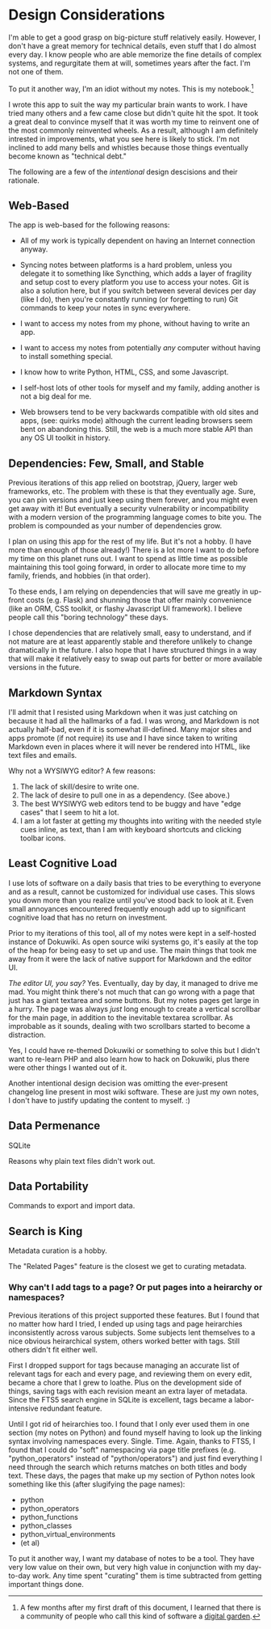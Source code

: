 # Design Considerations

I'm able to get a good grasp on big-picture stuff relatively easily. However,
I don't have a great memory for technical details, even stuff that I do
almost every day. I know people who are able memorize the fine details of
complex systems, and regurgitate them at will, sometimes years after the
fact. I'm not one of them.

To put it another way, I'm an idiot without my notes. This is my notebook.[^1]

[^1]: A few months after my first draft of this document, I learned that there
is a community of people who call this kind of software a [digital garden].

[digital garden]: https://github.com/MaggieAppleton/digital-gardeners/

I wrote this app to suit the way my particular brain wants to work. I have
tried many others and a few came close but didn't quite hit the spot. It took
a great deal to convince myself that it was worth my time to reinvent one of
the most commonly reinvented wheels. As a result, although I am definitely
intrested in improvements, what you see here is likely to stick. I'm not
inclined to add many bells and whistles because those things eventually
become known as "technical debt."

The following are a few of the _intentional_ design descisions and their
rationale.

## Web-Based

The app is web-based for the following reasons:

* All of my work is typically dependent on having an Internet connection anyway.

* Syncing notes between platforms is a hard problem, unless you delegate it to
something like Syncthing, which adds a layer of fragility and setup cost to
every platform you use to access your notes. Git is also a solution here, but
if you switch between several devices per day (like I do), then you're
constantly running (or forgetting to run) Git commands to keep your notes in
sync everywhere.

* I want to access my notes from my phone, without having to write an app.

* I want to access my notes from potentially _any_ computer without having to
install something special.

* I know how to write Python, HTML, CSS, and some Javascript.

* I self-host lots of other tools for myself and my family, adding another is
not a big deal for me.

* Web browsers tend to be very backwards compatible with old sites and apps,
(see: quirks mode) although the current leading browsers seem bent on
abandoning this. Still, the web is a much more stable API than any OS UI
toolkit in history.

## Dependencies: Few, Small, and Stable

Previous iterations of this app relied on bootstrap, jQuery, larger web
frameworks, etc. The problem with these is that they eventually age. Sure, you
can pin versions and just keep using them forever, and you might even get away
with it! But eventually a security vulnerability or incompatibility with a
modern version of the programming language comes to bite you. The problem is
compounded as your number of dependencies grow.

I plan on using this app for the rest of my life. But it's not a hobby. (I
have more than enough of those already!) There is a lot more I want to do
before my time on this planet runs out. I want to spend as little time as
possible maintaining this tool going forward, in order to allocate more time to
my family, friends, and hobbies (in that order).

To these ends, I am relying on dependencies that will save me greatly in up-
front costs (e.g. Flask) and shunning those that offer mainly convenience
(like an ORM, CSS toolkit, or flashy Javascript UI framework). I believe people
call this "boring technology" these days.

I chose dependencies that are relatively small, easy to understand, and if
not mature are at least apparently stable and therefore unlikely to change
dramatically in the future. I also hope that I have structured things in a
way that will make it relatively easy to swap out parts for better or more
available versions in the future.

## Markdown Syntax

I'll admit that I resisted using Markdown when it was just catching on because
it had all the hallmarks of a fad. I was wrong, and Markdown is not actually
half-bad, even if it is somewhat ill-defined. Many major sites and apps
promote (if not require) its use and I have since taken to writing Markdown
even in places where it will never be rendered into HTML, like text files and
emails.

Why not a WYSIWYG editor? A few reasons:

1. The lack of skill/desire to write one.
2. The lack of desire to pull one in as a dependency. (See above.)
3. The best WYSIWYG web editors tend to be buggy and have "edge cases" that I
seem to hit a lot.
4. I am a lot faster at getting my thoughts into writing with the needed style
cues inline, as text, than I am with keyboard shortcuts and clicking toolbar
icons.

## Least Cognitive Load

I use lots of software on a daily basis that tries to be everything to
everyone and as a result, cannot be customized for individual use cases. This
slows you down more than you realize until you've stood back to look at it.
Even small annoyances encountered frequently enough add up to significant
cognitive load that has no return on investment.

Prior to my iterations of this tool, all of my notes were kept in a
self-hosted instance of Dokuwiki. As open source wiki systems go, it's easily
at the top of the heap for being easy to set up and use. The main things that
took me away from it were the lack of native support for Markdown and the
editor UI.

_The editor UI, you say?_ Yes. Eventually, day by day, it managed to drive me
mad. You might think there's not much that can go wrong with a page that just
has a giant textarea and some buttons. But my notes pages get large in a hurry.
The page was always _just_ long enough to create a vertical scrollbar for the
main page, in addition to the inevitable textarea scrollbar. As improbable as
it sounds, dealing with two scrollbars started to become a distraction.

Yes, I could have re-themed Dokuwiki or something to solve this but I didn't
want to re-learn PHP and also learn how to hack on Dokuwiki, plus there were
other things I wanted out of it.

Another intentional design decision was omitting the ever-present changelog
line present in most wiki software. These are just my own notes, I don't have
to justify updating the content to myself. :)

## Data Permenance

SQLite

Reasons why plain text files didn't work out.

## Data Portability

Commands to export and import data.

## Search is King

Metadata curation is a hobby.

The "Related Pages" feature is the closest we get to curating metadata.

### Why can't I add tags to a page? Or put pages into a heirarchy or namespaces?

Previous iterations of this project supported these features. But I found
that no matter how hard I tried, I ended up using tags and page heirarchies
inconsistently across varous subjects. Some subjects lent themselves to a
nice obvious heirarchical system, others worked better with tags. Still
others didn't fit either well.

First I dropped support for tags because managing an accurate list of
relevant tags for each and every page, and reviewing them on every edit,
became a chore that I grew to loathe. Plus on the development side of things,
saving tags with each revision meant an extra layer of metadata. Since the FTS5
search engine in SQLite is excellent, tags became a labor-intensive redundant
feature.

Until I got rid of heirarchies too. I found that I only ever used them in one
section (my notes on Python) and found myself having to look up the linking
syntax involving namespaces every. Single. Time. Again, thanks to FTS5, I
found that I could do "soft" namespacing via page title prefixes (e.g.
"python_operators" instead of "python/operators") and just find everything I
need through the search which returns matches on both titles and body text.
These days, the pages that make up my section of Python notes look something
like this (after slugifying the page names):

* python
* python_operators
* python_functions
* python_classes
* python_virtual_environments
* (et al)

To put it another way, I want my database of notes to be a tool. They have
very low value on their own, but very high value in conjunction with my
day-to-day work. Any time spent "curating" them is time subtracted from
getting important things done.
